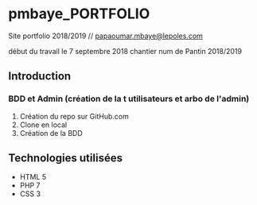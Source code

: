 # pmbaye_PORTFOLIO
Site portfolio 2018/2019 // papaoumar.mbaye@lepoles.com

début du travail le 7 septembre 2018 chantier num de Pantin 2018/2019

## Introduction 
### BDD et Admin  (création de la t utilisateurs et arbo de l'admin)
1. Création du repo sur GitHub.com
2. Clone en local
3. Création de la BDD
## Technologies utilisées 
* HTML 5
* PHP 7
* CSS 3



